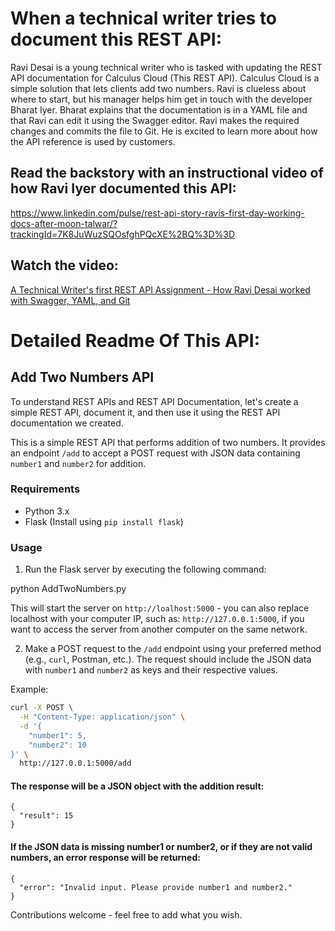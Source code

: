 # When a technical writer tries to document this REST API:

Ravi Desai is a young technical writer who is tasked with updating the REST API documentation for Calculus Cloud (This REST API). Calculus Cloud is a simple solution that lets clients add two numbers. Ravi is clueless about where to start, but his manager helps him get in touch with the developer Bharat Iyer. Bharat explains that the documentation is in a YAML file and that Ravi can edit it using the Swagger editor. Ravi makes the required changes and commits the file to Git. He is excited to learn more about how the API reference is used by customers. 

## Read the backstory with an instructional video of how Ravi Iyer documented this API:

https://www.linkedin.com/pulse/rest-api-story-ravis-first-day-working-docs-after-moon-talwar/?trackingId=7K8JuWuzSQOsfghPQcXE%2BQ%3D%3D

## Watch the video:

[A Technical Writer's first REST API Assignment - How Ravi Desai worked with Swagger, YAML, and Git
](https://youtu.be/eHSX611dZ2Q?si=ToBrvz8DjZT6IUr0)


# Detailed Readme Of This API:

## Add Two Numbers API

To understand REST APIs and REST API Documentation, let's create a simple REST API, document it, and then use it using the REST API documentation we created. 


This is a simple REST API that performs addition of two numbers. It provides an endpoint `/add` to accept a POST request with JSON data containing `number1` and `number2` for addition.

### Requirements

- Python 3.x
- Flask (Install using `pip install flask`)


### Usage

1. Run the Flask server by executing the following command:

python AddTwoNumbers.py

This will start the server on `http://loalhost:5000`  - you can also replace localhost with your computer IP, such as: `http://127.0.0.1:5000`, if you want to access the server from another computer on the same network.

2. Make a POST request to the `/add` endpoint using your preferred method (e.g., `curl`, Postman, etc.). The request should include the JSON data with `number1` and `number2` as keys and their respective values.

Example:

```bash
curl -X POST \
  -H "Content-Type: application/json" \
  -d '{
    "number1": 5,
    "number2": 10
}' \
  http://127.0.0.1:5000/add
```

#### The response will be a JSON object with the addition result:

```
{
  "result": 15
}
```

#### If the JSON data is missing number1 or number2, or if they are not valid numbers, an error response will be returned:

```
{
  "error": "Invalid input. Please provide number1 and number2."
}
```

Contributions welcome - feel free to add what you wish.
